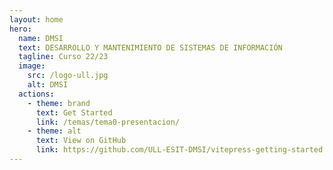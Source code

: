 ```yaml
---
layout: home
hero:
  name: DMSI
  text: DESARROLLO Y MANTENIMIENTO DE SISTEMAS DE INFORMACIÓN
  tagline: Curso 22/23
  image:
    src: /logo-ull.jpg
    alt: DMSI
  actions:
    - theme: brand
      text: Get Started
      link: /temas/tema0-presentacion/
    - theme: alt
      text: View on GitHub
      link: https://github.com/ULL-ESIT-DMSI/vitepress-getting-started
---
```

